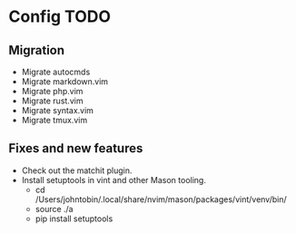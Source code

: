 # Config TODO

## Migration

- Migrate autocmds
- Migrate markdown.vim
- Migrate php.vim
- Migrate rust.vim
- Migrate syntax.vim
- Migrate tmux.vim

## Fixes and new features

- Check out the matchit plugin.
- Install setuptools in vint and other Mason tooling.
  - cd /Users/johntobin/.local/share/nvim/mason/packages/vint/venv/bin/
  - source ./a
  - pip install setuptools
